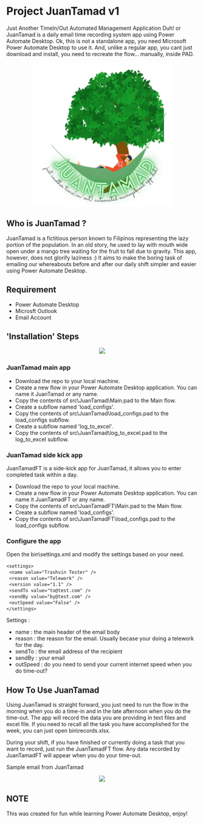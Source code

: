 # Project JuanTamad v1

Just Another TimeIn/Out Automated Management Application Duh! or JuanTamad is a daily email time recording system app using Power Automate Desktop. Ok, this is not a standalone app, you need Microsoft Power Automate Desktop to use it. And, unlike a regular app, you cant just download and install, you need to recreate the flow... manually, inside PAD.

<p align="center">
  <img src="_poster.png" />
</p>

## Who is JuanTamad ?

JuanTamad is a fictitious person known to Filipinos representing the lazy portion of the population. In an old story, he used to lay with mouth wide open under a mango tree waiting for the fruit to fall due to gravity. This app, however, does not glorify laziness :) It aims to make the boring task of emailing our whereabouts before and after our daily shift simpler and easier using Power Automate Desktop. 

## Requirement

- Power Automate Desktop
- Microsft Outlook 
- Email Account

## 'Installation' Steps

<p align="center">
  <img src="https://i.imgur.com/897gqyt.png" />
</p>

### JuanTamad main app

- Download the repo to your local machine.
- Create a new flow in your Power Automate Desktop application. You can name it JuanTamad or any name.
- Copy the contents of src\JuanTamad\Main.pad to the Main flow.
- Create a subflow named 'load_configs'.
- Copy the contents of src\JuanTamad\load_configs.pad to the load_configs subflow.
- Create a subflow named 'log_to_excel'.
- Copy the contents of src\JuanTamad\log_to_excel.pad to the log_to_excel subflow.

### JuanTamad side kick app 

JuanTamadFT is a side-kick app for JuanTamad, it allows you to enter completed task within a day.

- Download the repo to your local machine.
- Create a new flow in your Power Automate Desktop application. You can name it JuanTamadFT or any name.
- Copy the contents of src\JuanTamadFT\Main.pad to the Main flow.
- Create a subflow named 'load_configs'.
- Copy the contents of src\JuanTamadFT\load_configs.pad to the load_configs subflow.

### Configure the app

Open the bin\settings.xml and modify the settings based on your need.

```
<settings>
 <name value="Trashvin Tester" />
 <reason value="Telework" />
 <version value="1.1" />
 <sendTo value="to@test.com" />
 <sendBy value="by@test.com" />
 <outSpeed value="False" />
</settings>
```

Settings :
- name : the main header of the email body
- reason : the reason for the email. Usually becase your doing a telework for the day.
- sendTo : the email address of the recipient
- sendBy : your email
- outSpeed : do you need to send your current internet speed when you do time-out?

## How To Use JuanTamad

Using JuanTamad is straight forward, you just need to run the flow in the morning when you do a time-in and in the late afternoon when you do the time-out. The app will record the data you are providing in text files and excel file. If you need to recall all the task you have accomplished for the week, you can just open bin\records.xlsx.

During your shift, if you have finished or currently doing a task that you want to record, just run the JuanTamadFT flow. Any data recorded by JuanTamadFT will appear when you do your time-out.

Sample email from JuanTamad

<p align="center">
  <img src="https://i.imgur.com/FIO62XA.png" />
</p>

## NOTE 
This was created for fun while learning  Power Automate Desktop, enjoy!
